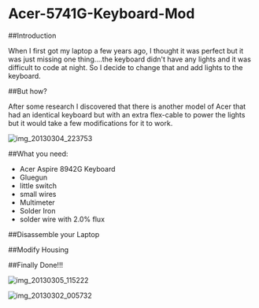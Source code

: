Acer-5741G-Keyboard-Mod
=======================

##Introduction

When I first got my laptop a few years ago, I thought it was perfect but it was just missing one thing....the keyboard didn't have any lights and it was difficult to code at night.
So I decide to change that and add lights to the keyboard.


##But how?

After some research I discovered that there is another model of Acer that had an identical keyboard but with an extra flex-cable to power the lights but it would take a few modifications for it to work.

![img_20130304_223753](https://cloud.githubusercontent.com/assets/6955509/3062219/0fc83792-e219-11e3-9008-f216b987ae30.jpg)

##What you need:

* Acer Aspire 8942G Keyboard
* Gluegun
* little switch
* small wires
* Multimeter
* Solder Iron
* solder wire with 2.0% flux

##Disassemble your Laptop

##Modify Housing



##Finally Done!!!

![img_20130305_115222](https://cloud.githubusercontent.com/assets/6955509/3062333/ca7207c4-e21b-11e3-88d3-ec5f27f2b714.jpg)

![img_20130302_005732](https://cloud.githubusercontent.com/assets/6955509/3062337/fc125306-e21b-11e3-8cbd-c67d985095be.jpg)
